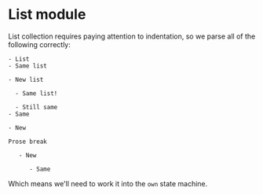 # List module

  List collection requires paying attention to indentation, so we parse all
of the following correctly:

```orb
- List
- Same list

- New list
  
  - Same list!

  - Still same
- Same

- New

Prose break

   - New

      - Same

```

Which means we'll need to work it into the ``own`` state machine. 
